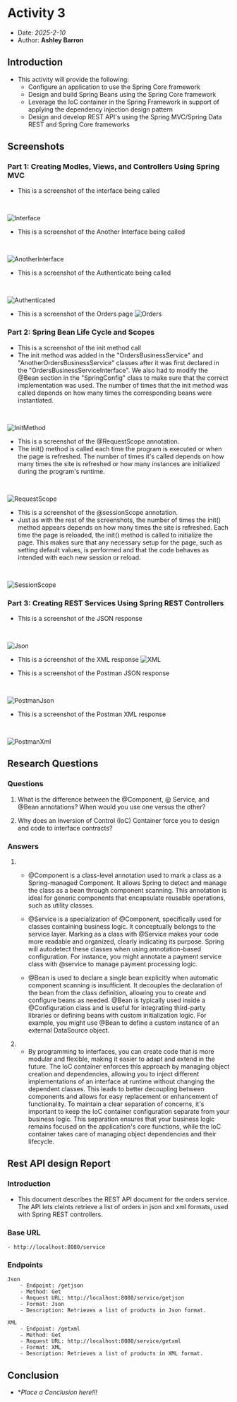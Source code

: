 # Activity 3

- Date: *2025-2-10*
- Author: **Ashley Barron**

## Introduction
- This activity will provide the following:
    - Configure an application to use the Spring Core framework
    - Design and build Spring Beans using the Spring Core framework
    - Leverage the IoC container in the Spring Framework in support of applying the dependency injection design pattern
    - Design and develop REST API's using the Spring MVC/Spring Data REST and Spring Core frameworks

## Screenshots
### Part 1: Creating Modles, Views, and Controllers Using Spring MVC 
- This is a screenshot of the interface being called
<br>

![Interface](interface.png)

- This is a screenshot of the Another Interface being called
<br>

![AnotherInterface](anotherInterface.png)

- This is a screenshot of the Authenticate being called
<br>

![Authenticated](authenticated.png)

- This is a screenshot of the Orders page
![Orders](orders.png)

### Part 2:  Spring Bean Life Cycle and Scopes
- This is a screenshot of the init method call
- The init method was added in the "OrdersBusinessService" and "AnotherOrdersBusinessService" classes after it was first declared in the "OrdersBusinessServiceInterface". We also had to modify the @Bean section in the "SpringConfig" class to make sure that the correct implementation was used. The number of times that the init method was called depends on how many times the corresponding beans were instantiated. 
<br>

![InitMethod](initMethod.png)


- This is a screenshot of the @RequestScope annotation.
- The init() method is called each time the program is executed or when the page is refreshed. The number of times it's called depends on how many times the site is refreshed or how many instances are initialized during the program's runtime.
<br>

![RequestScope](requestScope.png)

- This is a screenshot of the @sessionScope annotation.
- Just as with the rest of the screenshots, the number of times the init() method appears depends on how many times the site is refreshed. Each time the page is reloaded, the init() method is called to initialize the page. This makes sure that any necessary setup for the page, such as setting default values, is performed and that the code behaves as intended with each new session or reload.
<br>

![SessionScope](sessionScope.png)

### Part 3:  Creating REST Services Using Spring REST Controllers
- This is a screenshot of the JSON response
<br>

![Json](json.png)

- This is a screenshot of the XML response
![XML](xml.png)

- This is a screenshot of the Postman JSON response
<br>

![PostmanJson](postmanJson.png)

- This is a screenshot of the Postman XML response
<br>

![PostmanXml](postmanXml.png)

## Research Questions

### Questions
1. What is the difference between the @Component, @ Service, and @Bean 
annotations? When would you use one versus the other?

2. Why does an Inversion of Control (IoC) Container force you to design and 
code to interface contracts?

### Answers
1.
    - @Component is a class-level annotation used to mark a class as a Spring-managed Component. 
    It allows Spring to detect and manage the class as a bean through component scanning. 
    This annotation is ideal for generic components that encapsulate reusable operations, such as utility classes.  

    - @Service is a specialization of @Component, specifically used for classes containing business logic. It conceptually belongs to the 
    service layer. Marking as a class with @Service makes your code more readable and organized, clearly indicating its 
    purpose. Spring will autodetect these classes when using annotation-based configuration. For instance, 
    you might annotate a payment service class with @service to manage payment processing logic.
    
    - @Bean is used to declare a single bean explicitly when automatic component scanning is 
    insufficient. It decouples the declaration of the bean from the class definition, allowing 
    you to create and configure beans as needed. @Bean is typically used inside a @Configuration 
    class and is useful for integrating third-party libraries or defining beans with custom 
    initialization logic. For example, you might use @Bean to define a custom instance of an external DataSource object. 

2. 
    - By programming to interfaces, you can create code that is more modular and 
    flexible, making it easier to adapt and extend in the future. The IoC container enforces this approach by managing object creation and dependencies, 
    allowing you to inject different implementations of an interface at runtime without 
    changing the dependent classes. This leads to better decoupling between components and 
    allows for easy replacement or enhancement of functionality. To maintain a clear separation 
    of concerns, it's important to keep the IoC container configuration separate from your business logic. 
    This separation ensures that your business logic remains focused on the application's core functions, 
    while the IoC container takes care of managing object dependencies and their lifecycle. 

## Rest API design Report
### Introduction
- This document describes the REST API document for the orders service. The API lets cleints retrieve a list of orders in json and xml formats, used with Spring REST controllers. 

### Base URL
    - http://localhost:8080/service

### Endpoints
    Json
        - Endpoint: /getjson
        - Method: Get
        - Request URL: http://localhost:8080/service/getjson
        - Format: Json
        - Description: Retrieves a list of products in Json format.

    XML
        - Endpoint: /getxml
        - Method: Get
        - Request URL: http://localhost:8080/service/getxml
        - Format: XML
        - Description: Retrieves a list of products in XML format.


## Conclusion
- **Place a Conclusion here!!!*

